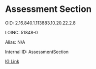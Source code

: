 # Assessment Section

OID: 2.16.840.1.113883.10.20.22.2.8

LOINC: 51848-0

Alias: N/A

Internal ID: AssessmentSection

[IG Link](https://www.hl7.org/ccdasearch/templates/2.16.840.1.113883.10.20.22.2.8.html)

